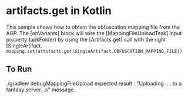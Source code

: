 # artifacts.get in Kotlin

This sample shows how to obtain the obfuscation mapping file from the AGP.
The [onVariants] block will wire the [MappingFileUploadTask] input property (apkFolder) by using
the [Artifacts.get] call with the right [SingleArtifact.
`mapping.set(artifacts.get(SingleArtifact.OBFUSCATION_MAPPING_FILE))`
## To Run
./gradlew debugMappingFileUpload
expected result : "Uploading .... to a fantasy server...s" message.
